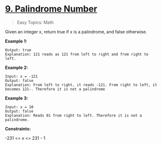 # [9. Palindrome Number](https://leetcode.com/problems/palindrome-number/description/)

> Easy Topics: Math

Given an integer x, return true if x is a palindrome, and false otherwise.

**Example 1:**

```Input: x = 121
Output: true
Explanation: 121 reads as 121 from left to right and from right to left.
```

**Example 2:**

```
Input: x = -121
Output: false
Explanation: From left to right, it reads -121. From right to left, it becomes 121-. Therefore it is not a palindrome
```

**Example 3:**

```
Input: x = 10
Output: false
Explanation: Reads 01 from right to left. Therefore it is not a palindrome.
```

**Constraints:**

-231 <= x <= 231 - 1
